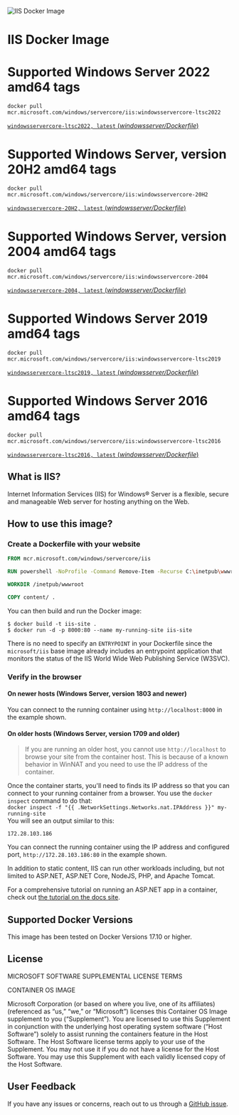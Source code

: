 ![IIS Docker Image](https://avatars2.githubusercontent.com/u/6154722?v=3&s=200)
# IIS Docker Image

# Supported Windows Server 2022 amd64 tags

 `docker pull mcr.microsoft.com/windows/servercore/iis:windowsservercore-ltsc2022`

 [`windowsservercore-ltsc2022, latest` (*windowsserver/Dockerfile*)](https://github.com/Microsoft/iis-docker/blob/main/windowsservercore-ltsc2022/Dockerfile)

# Supported Windows Server, version 20H2 amd64 tags

 `docker pull mcr.microsoft.com/windows/servercore/iis:windowsservercore-20H2`

 [`windowsservercore-20H2, latest` (*windowsserver/Dockerfile*)](https://github.com/Microsoft/iis-docker/blob/main/windowsservercore-20H2/Dockerfile)

# Supported Windows Server, version 2004 amd64 tags

 `docker pull mcr.microsoft.com/windows/servercore/iis:windowsservercore-2004`

 [`windowsservercore-2004, latest` (*windowsserver/Dockerfile*)](https://github.com/Microsoft/iis-docker/blob/main/windowsservercore-2004/Dockerfile)

# Supported Windows Server 2019 amd64 tags

 `docker pull mcr.microsoft.com/windows/servercore/iis:windowsservercore-ltsc2019`

 [`windowsservercore-ltsc2019, latest` (*windowsserver/Dockerfile*)](https://github.com/Microsoft/iis-docker/blob/main/windowsservercore-ltsc2019/Dockerfile)

# Supported Windows Server 2016 amd64 tags

 `docker pull mcr.microsoft.com/windows/servercore/iis:windowsservercore-ltsc2016`

 [`windowsservercore-ltsc2016, latest` (*windowsserver/Dockerfile*)](https://github.com/Microsoft/iis-docker/blob/main/windowsservercore-ltsc2016/Dockerfile)

## What is IIS?
Internet Information Services (IIS) for Windows® Server is a flexible, secure and manageable Web server for hosting anything on the Web.

## How to use this image?
### Create a Dockerfile with your website
```Dockerfile
FROM mcr.microsoft.com/windows/servercore/iis

RUN powershell -NoProfile -Command Remove-Item -Recurse C:\inetpub\wwwroot\*

WORKDIR /inetpub/wwwroot

COPY content/ .
```
You can then build and run the Docker image:
```
$ docker build -t iis-site .
$ docker run -d -p 8000:80 --name my-running-site iis-site
```

There is no need to specify an `ENTRYPOINT` in your Dockerfile since the `microsoft/iis` base image already includes an entrypoint application that monitors the status of the IIS World Wide Web Publishing Service (W3SVC).

### Verify in the browser

#### On newer hosts (Windows Server, version 1803 and newer)

You can connect to the running container using `http://localhost:8000` in the example shown.

#### On older hosts (Windows Server, version 1709 and older)

> If you are running an older host, you cannot use `http://localhost` to browse your site from the container host. This is because of a known behavior in WinNAT and you need to use the IP address of the container.

 Once the container starts, you'll need to finds its IP address so that you can connect to your running container from a browser. You use the `docker inspect` command to do that:	
 `docker inspect -f "{{ .NetworkSettings.Networks.nat.IPAddress }}" my-running-site`	
 You will see an output similar to this:	
 ```	
172.28.103.186	
```	
 You can connect the running container using the IP address and configured port, `http://172.28.103.186:80` in the example shown.

In addition to static content, IIS can run other workloads including, but not limited to ASP.NET, ASP.NET Core, NodeJS, PHP, and Apache Tomcat.

For a comprehensive tutorial on running an ASP.NET app in a container, check out [the tutorial on the docs site](https://docs.microsoft.com/en-us/dotnet/articles/framework/docker/aspnetmvc).

## Supported Docker Versions
This image has been tested on Docker Versions 17.10 or higher.

## License
MICROSOFT SOFTWARE SUPPLEMENTAL LICENSE TERMS

CONTAINER OS IMAGE

Microsoft Corporation (or based on where you live, one of its affiliates) (referenced as “us,” “we,” or “Microsoft”) licenses this Container OS Image supplement to you (“Supplement”). You are licensed to use this Supplement in conjunction with the underlying host operating system software (“Host Software”) solely to assist running the containers feature in the Host Software. The Host Software license terms apply to your use of the Supplement. You may not use it if you do not have a license for the Host Software. You may use this Supplement with each validly licensed copy of the Host Software.

## User Feedback
If you have any issues or concerns, reach out to us through a [GitHub issue](https://github.com/Microsoft/iis-docker/issues/new).